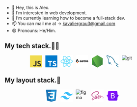 - 👋 Hey, this is Alex. 
- 👀 I’m interested in web development. 
- 🌱 I’m currently learning how to become a full-stack dev.
- 📫 You can mail me at -> kavaliergrau3@gmail.com
- 😄 Pronouns: He/Him.

<!---
Iny4facelol/Iny4facelol is a ✨ special ✨ repository because its `README.md` (this file) appears on your GitHub profile.
You can click the Preview link to take a look at your changes.
--->

<h2>My tech stack.👨‍💻</h2>

<article style="display: flex; justify-content: center; align-items: center; gap: 10px;">
  <img src="https://github.com/devicons/devicon/blob/master/icons/javascript/javascript-original.svg" alt="javascript" width="40" height="40" style="display: inline-block;"/>
  <img src="https://github.com/devicons/devicon/blob/master/icons/typescript/typescript-original.svg" alt="typescript" width="40" height="40" style="display: inline-block;"/>
  <img src="https://github.com/devicons/devicon/blob/master/icons/react/react-original.svg" alt="react" width="40" height="40" style="display: inline-block;"/>
  <img src="https://github.com/devicons/devicon/blob/master/icons/astro/astro-original-wordmark.svg" alt="astro" width="40" height="40" style="display: inline-block;"/>
  <img src="https://github.com/devicons/devicon/blob/master/icons/nodejs/nodejs-original.svg" alt="node" width="40" height="40" style="display: inline-block;"/>
  <img src="https://github.com/devicons/devicon/blob/master/icons/mysql/mysql-original.svg" alt="mysql" width="40" height="40" style="display: inline-block;"/>
  <img src="https://www.vectorlogo.zone/logos/git-scm/git-scm-icon.svg" alt="git" width="40" height="40" style="display: inline-block;"/>
</article>

<h2>My layout stack.🎨</h2>

<article style="display: flex; justify-content: center; align-items: center; gap: 10px;">
  <img src="https://github.com/devicons/devicon/blob/master/icons/css3/css3-original.svg" alt="css3" width="40" height="40" style="display: inline-block;"/>
  <img src="https://github.com/devicons/devicon/blob/master/icons/tailwindcss/tailwindcss-original.svg" alt="tailwind" width="40" height="40" style="display: inline-block;"/>
  <img src="https://www.vectorlogo.zone/logos/figma/figma-icon.svg" alt="figma" width="40" height="40" style="display: inline-block;"/>
  <img src="https://github.com/devicons/devicon/blob/master/icons/sass/sass-original.svg" alt="sass" width="40" height="40" style="display: inline-block;"/>
  <img src="https://github.com/devicons/devicon/blob/master/icons/bootstrap/bootstrap-original.svg" alt="bootstrap" width="40" height="40" style="display: inline-block;"/>
</article>


